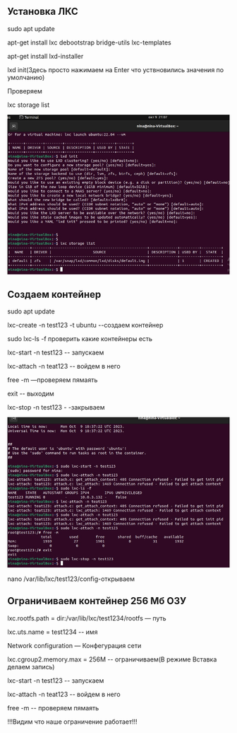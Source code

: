 ## Установка ЛКС
sudo apt update

apt-get install lxc debootstrap bridge-utils lxc-templates

apt-get install lxd-installer

lxd init(Здесь просто нажимаем на Enter что уствновились значения по умолчанию)

Проверяем

lxc storage list

![установка лкс](https://github.com/konopleva-nina/Containerization-courseGB/blob/main/HomeWork2_scrin1.jpg)
## Cоздаем контейнер

sudo apt update

lxc-create -n test123 -t ubuntu --создаем контейнер

sudo lxc-ls -f проверить какие контейнеры есть

lxc-start -n test123 -- запускаем

lxc-attach -n teat123 -- войдем в него

free -m —проверяем пямаять

exit -- выходим

lxc-stop -n test123 - -закрываем

![создаем контейнер](https://github.com/konopleva-nina/Containerization-courseGB/blob/main/HomeWork2_scrin2.jpg)

nano /var/lib/lxc/test123/config-открываем

## Ограничиваем контейнер 256 Мб ОЗУ 

lxc.rootfs.path = dir:/var/lib/lxc/test1234/rootfs — путь

lxc.uts.name = test1234 -- имя

Network configuration — Конфегурация сети

lxc.cgroup2.memory.max = 256M -- ограничиваем(В режиме Вставка делаем запись)

lxc-start -n test123 -- запускаем

lxc-attach -n teat123 -- войдем в него

free -m -- проверяем пямаять

!!!Видим что наше ограничение работает!!!
